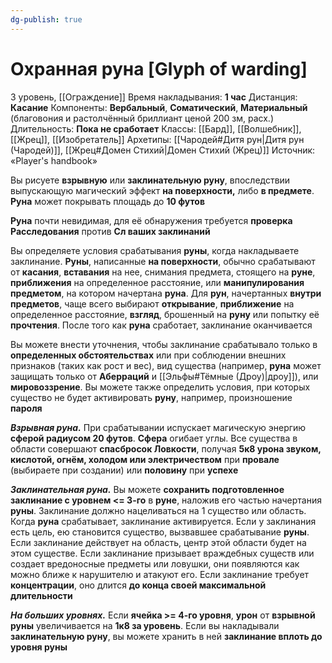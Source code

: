 ```yaml
---
dg-publish: true
---
```

# Охранная руна [Glyph of warding]
3 уровень, [[Ограждение]]
Время накладывания: **1 час**
Дистанция: **Касание**
Компоненты: **Вербальный**, **Соматический**, **Материальный** (благовония и растолчённый бриллиант ценой 200 зм, расх.)
Длительность: **Пока не сработает**
Классы: [[Бард]], [[Волшебник]], [[Жрец]], [[Изобретатель]]
Архетипы: [[Чародей#Дитя рун|Дитя рун (Чародей)]], [[Жрец#Домен Стихий|Домен Стихий (Жрец)]]
Источник: «Player's handbook»

Вы рисуете **взрывную** или **заклинательную руну**, впоследствии выпускающую магический эффект **на поверхности,** либо **в предмете**. **Руна** может покрывать площадь до **10 футов**

**Руна** почти невидимая, для её обнаружения требуется **проверка Расследования** против **Сл ваших заклинаний**

Вы определяете условия срабатывания **руны**, когда накладываете заклинание. **Руны**, написанные **на поверхности**, обычно срабатывают от **касания**, **вставания** на нее, снимания предмета, стоящего на **руне**, **приближения** на определенное расстояние, или **манипулирования предметом**, на котором начертана **руна**. Для **рун**, начертанных **внутри предметов**, чаще всего выбирают **открывание**, **приближение** на определенное расстояние, **взгляд**, брошенный на **руну** или попытку её **прочтения**. После того как **руна** сработает, заклинание оканчивается

Вы можете внести уточнения, чтобы заклинание срабатывало только в **определенных обстоятельствах** или при соблюдении внешних признаков (таких как рост и вес), вид существа (например, **руна** может защищать только от **Аберраций** и [[Эльфы#Тёмные (Дроу)|дроу]]), или **мировоззрение**. Вы можете также определить условия, при которых существо не будет активировать **руну**, например, произношение **пароля**

_**Взрывная руна.**_ При срабатывании испускает магическую энергию **сферой радиусом 20 футов**. **Сфера** огибает углы. Все существа в области совершают **спасбросок Ловкости**, получая **5к8 урона звуком, кислотой, огнём, холодом или электричеством** при **провале** (выбираете при создании) или **половину** при **успехе**

_**Заклинательная руна.**_ Вы можете **сохранить подготовленное заклинание с уровнем <=  3-го** в **руне**, наложив его частью начертания **руны**. Заклинание должно нацеливаться на 1 существо или область. Когда **руна** срабатывает, заклинание активируется. Если у заклинания есть цель, ею становится существо, вызвавшее срабатывание **руны**. Если заклинание действует на область, центр этой области будет на этом существе. Если заклинание призывает враждебных существ или создает вредоносные предметы или ловушки, они появляются как можно ближе к нарушителю и атакуют его. Если заклинание требует **концентрации**, оно длится **до конца своей максимальной длительности**

**_На больших уровнях._** Если **ячейка >= 4-го уровня**, **урон** от **взрывной руны** увеличивается на **1к8 за уровень**. Если вы накладывали **заклинательную руну**, вы можете хранить в ней **заклинание вплоть до уровня руны**